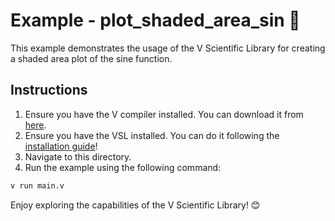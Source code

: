 # Example - plot_shaded_area_sin 📘

This example demonstrates the usage of the V Scientific Library
for creating a shaded area plot of the sine function.

## Instructions

1. Ensure you have the V compiler installed. You can download it from [here](https://vlang.io).
2. Ensure you have the VSL installed. You can do it
following the [installation guide](https://github.com/vlang/vsl?tab=readme-ov-file#-installation)!
3. Navigate to this directory.
4. Run the example using the following command:

```sh
v run main.v
```

Enjoy exploring the capabilities of the V Scientific Library! 😊
